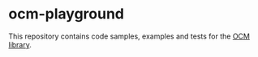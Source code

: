 # ocm-playground
This repository contains code samples, examples and tests for the [OCM library](https://github.com/open-component-model/ocm). 
